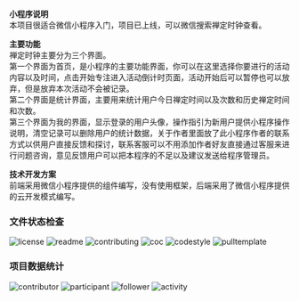 **小程序说明**   
本项目很适合微信小程序入门，项目已上线，可以微信搜索禅定时钟查看。

**主要功能**   
禅定时钟主要分为三个界面。  
第一个界面为首页，是小程序的主要功能界面，你可以在这里选择你要进行的活动内容以及时间，点击开始专注进入活动倒计时页面，活动开始后可以暂停也可以放弃，但是放弃本次活动不会被记录。  
第二个界面是统计界面，主要用来统计用户今日禅定时间以及次数和历史禅定时间和次数。  
第三个界面为我的界面，显示登录的用户头像，操作指引为新用户提供小程序操作说明，清空记录可以删除用户的统计数据，关于作者里面放了此小程序作者的联系方式以供用户直接反馈和探讨，联系客服可以不用添加作者好友直接通过客服来进行问题咨询，意见反馈用户可以把本程序的不足以及建议发送给程序管理员。  

**技术开发方案**  
前端采用微信小程序提供的组件编写，没有使用框架，后端采用了微信小程序提供的云开发模式编写。

### 文件状态检查

![license](http://github.zhangqx.com/file-checker/github/yjl705/Clock-miniprogram?path=LICENSE)
![readme](http://github.zhangqx.com/file-checker/github/yjl705/Clock-miniprogram?path=README.md)
![contributing](http://github.zhangqx.com/file-checker/github/yjl705/Clock-miniprogram?path=CONTRIBUTING.md)
![coc](http://github.zhangqx.com/file-checker/github/yjl705/Clock-miniprogram?path=CODE_OF_CONDUCT.md)
![codestyle](http://github.zhangqx.com/file-checker/github/yjl705/Clock-miniprogram?path=CODE_STYLE.md)
![pulltemplate](http://github.zhangqx.com/file-checker/github/yjl705/Clock-miniprogram?path=.github/PULL_REQUEST_TEMPLATE.md)

### 项目数据统计

![contributor](http://github.zhangqx.com/data/github/yjl705/Clock-miniprogram?type=contributor)
![participant](http://github.zhangqx.com/data/github/yjl705/Clock-miniprogram?type=participant)
![follower](http://github.zhangqx.com/data/github/yjl705/Clock-miniprogram?type=follower)
![activity](http://github.zhangqx.com/data/github/yjl705/Clock-miniprogram?type=activity)
